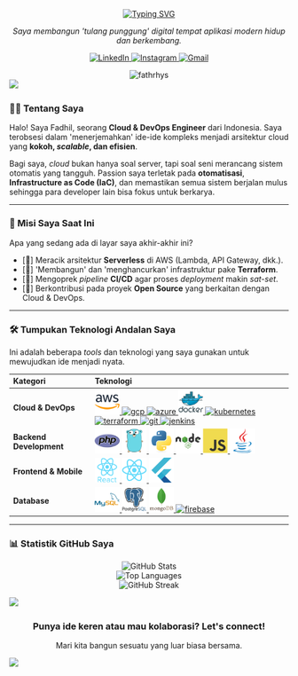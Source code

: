 <div align="center">

  <!-- Header Typing Animation -->
  <a href="https://git.io/typing-svg">
    <img src="https://readme-typing-svg.vercel.app/?font=Fira+Code&weight=700&size=35&pause=1000&color=00BFFF¢er=true&vCenter=true&width=850&lines=Hey%2C+I'm+Ahmad+Fadhil+%F0%9F%91%8B;Cloud+Engineer+%7C+DevOps+Enthusiast;Building+the+Future+on+the+Cloud" alt="Typing SVG" />
  </a>

  <!-- Tagline -->
  <p align="center">
    <i>Saya membangun 'tulang punggung' digital tempat aplikasi modern hidup dan berkembang.</i>
  </p>

  <!-- Social Media Badges -->
  <p align="center">
    <a href="https://linkedin.com/in/ahmad-fadhil-fathi-rahesya-nashwan-0294b3352" target="_blank">
      <img src="https://img.shields.io/badge/LinkedIn-0A66C2?style=for-the-badge&logo=linkedin&logoColor=white" alt="LinkedIn">
    </a>
    <a href="https://instagram.com/nashys_aff" target="_blank">
      <img src="https://img.shields.io/badge/Instagram-E4405F?style=for-the-badge&logo=instagram&logoColor=white" alt="Instagram">
    </a>
    <a href="mailto:ahmadfadhilfathir@gmail.com">
      <img src="https://img.shields.io/badge/Gmail-D14836?style=for-the-badge&logo=gmail&logoColor=white" alt="Gmail">
    </a>
  </p>
  
  <!-- Profile Views Counter -->
  <img src="https://komarev.com/ghpvc/?username=fathrhys&label=Profile%20Views&color=00BFFF&style=for-the-badge" alt="fathrhys" />

</div>

<!-- Futuristic Divider -->
<img src="https://user-images.githubusercontent.com/73097560/115834477-dbab4500-a447-11eb-908a-139a6edaec5c.gif">

### 👨‍🚀 Tentang Saya

Halo! Saya Fadhil, seorang **Cloud & DevOps Engineer** dari Indonesia. Saya terobsesi dalam 'menerjemahkan' ide-ide kompleks menjadi arsitektur cloud yang **kokoh, *scalable*, dan efisien**.

Bagi saya, *cloud* bukan hanya soal server, tapi soal seni merancang sistem otomatis yang tangguh. Passion saya terletak pada **otomatisasi**, **Infrastructure as Code (IaC)**, dan memastikan semua sistem berjalan mulus sehingga para developer lain bisa fokus untuk berkarya.

---

### 🚀 Misi Saya Saat Ini

Apa yang sedang ada di layar saya akhir-akhir ini?

-   [🔷] Meracik arsitektur **Serverless** di AWS (Lambda, API Gateway, dkk.).
-   [🔷] 'Membangun' dan 'menghancurkan' infrastruktur pake **Terraform**.
-   [🔷] Mengoprek *pipeline* **CI/CD** agar proses *deployment* makin *sat-set*.
-   [🔷] Berkontribusi pada proyek **Open Source** yang berkaitan dengan Cloud & DevOps.

---

### 🛠️ Tumpukan Teknologi Andalan Saya

Ini adalah beberapa *tools* dan teknologi yang saya gunakan untuk mewujudkan ide menjadi nyata.

<div align="center">

| Kategori | Teknologi |
| :--- | :--- |
| **Cloud & DevOps** | <a href="https://aws.amazon.com" target="_blank" rel="noreferrer"> <img src="https://raw.githubusercontent.com/devicons/devicon/master/icons/amazonwebservices/amazonwebservices-original-wordmark.svg" alt="aws" width="45" height="45"/> </a> <a href="https://cloud.google.com" target="_blank" rel="noreferrer"> <img src="https://www.vectorlogo.zone/logos/google_cloud/google_cloud-icon.svg" alt="gcp" width="45" height="45"/> </a> <a href="https://azure.microsoft.com/en-in/" target="_blank" rel="noreferrer"> <img src="https://www.vectorlogo.zone/logos/microsoft_azure/microsoft_azure-icon.svg" alt="azure" width="45" height="45"/> </a> <a href="https://www.docker.com/" target="_blank" rel="noreferrer"> <img src="https://raw.githubusercontent.com/devicons/devicon/master/icons/docker/docker-original-wordmark.svg" alt="docker" width="45" height="45"/> </a> <a href="https://kubernetes.io" target="_blank" rel="noreferrer"> <img src="https://www.vectorlogo.zone/logos/kubernetes/kubernetes-icon.svg" alt="kubernetes" width="45" height="45"/> </a> <a href="https://www.terraform.io/" target="_blank" rel="noreferrer"> <img src="https://www.vectorlogo.zone/logos/terraformio/terraformio-icon.svg" alt="terraform" width="45" height="45"/> </a> <a href="https://git-scm.com/" target="_blank" rel="noreferrer"> <img src="https://www.vectorlogo.zone/logos/git-scm/git-scm-icon.svg" alt="git" width="45" height="45"/> </a> <a href="https://www.jenkins.io" target="_blank" rel="noreferrer"> <img src="https://www.vectorlogo.zone/logos/jenkins/jenkins-icon.svg" alt="jenkins" width="45" height="45"/> </a> |
| **Backend Development** | <a href="https://www.php.net" target="_blank" rel="noreferrer"> <img src="https://raw.githubusercontent.com/devicons/devicon/master/icons/php/php-original.svg" alt="php" width="45" height="45"/> </a> <a href="https://golang.org" target="_blank" rel="noreferrer"> <img src="https://raw.githubusercontent.com/devicons/devicon/master/icons/go/go-original.svg" alt="go" width="45" height="45"/> </a> <a href="https://www.python.org" target="_blank" rel="noreferrer"> <img src="https://raw.githubusercontent.com/devicons/devicon/master/icons/python/python-original.svg" alt="python" width="45" height="45"/> </a> <a href="https://nodejs.org" target="_blank" rel="noreferrer"> <img src="https://raw.githubusercontent.com/devicons/devicon/master/icons/nodejs/nodejs-original-wordmark.svg" alt="nodejs" width="45" height="45"/> </a> <a href="https://developer.mozilla.org/en-US/docs/Web/JavaScript" target="_blank" rel="noreferrer"> <img src="https://raw.githubusercontent.com/devicons/devicon/master/icons/javascript/javascript-original.svg" alt="javascript" width="45" height="45"/> </a> <a href="https://www.java.com" target="_blank" rel="noreferrer"> <img src="https://raw.githubusercontent.com/devicons/devicon/master/icons/java/java-original.svg" alt="java" width="45" height="45"/> </a> |
| **Frontend & Mobile** | <a href="https://reactjs.org/" target="_blank" rel="noreferrer"> <img src="https://raw.githubusercontent.com/devicons/devicon/master/icons/react/react-original-wordmark.svg" alt="react" width="45" height="45"/> </a> <a href="https://reactnative.dev/" target="_blank" rel="noreferrer"> <img src="https://raw.githubusercontent.com/devicons/devicon/master/icons/react/react-original.svg" alt="react native" width="45" height="45"/> </a> <a href="https://flutter.dev" target="_blank" rel="noreferrer"> <img src="https://raw.githubusercontent.com/devicons/devicon/master/icons/flutter/flutter-original.svg" alt="flutter" width="45" height="45"/> </a> |
| **Database** | <a href="https://www.mysql.com/" target="_blank" rel="noreferrer"> <img src="https://raw.githubusercontent.com/devicons/devicon/master/icons/mysql/mysql-original-wordmark.svg" alt="mysql" width="45" height="45"/> </a> <a href="https://www.postgresql.org" target="_blank" rel="noreferrer"> <img src="https://raw.githubusercontent.com/devicons/devicon/master/icons/postgresql/postgresql-original-wordmark.svg" alt="postgresql" width="45" height="45"/> </a> <a href="https://www.mongodb.com/" target="_blank" rel="noreferrer"> <img src="https://raw.githubusercontent.com/devicons/devicon/master/icons/mongodb/mongodb-original-wordmark.svg" alt="mongodb" width="45" height="45"/> </a> <a href="https://firebase.google.com/" target="_blank" rel="noreferrer"> <img src="https://www.vectorlogo.zone/logos/firebase/firebase-icon.svg" alt="firebase" width="45" height="45"/> </a> |

</div>

---

### 📊 Statistik GitHub Saya

<p align="center">
  <img src="https://github-readme-stats.vercel.app/api?username=fathrhys&show_icons=true&theme=dracula&include_all_commits=true&count_private=true" alt="GitHub Stats">
  <br>
  <img src="https://github-readme-stats.vercel.app/api/top-langs/?username=fathrhys&layout=compact&langs_count=8&theme=dracula" alt="Top Languages">
  <br>
  <img src="https://github-readme-streak-stats.herokuapp.com/?user=fathrhys&theme=dark" alt="GitHub Streak">
</p>

<!-- Futuristic Divider -->
<img src="https://user-images.githubusercontent.com/73097560/115834477-dbab4500-a447-11eb-908a-139a6edaec5c.gif">

<div align="center">
  <h3>Punya ide keren atau mau kolaborasi? Let's connect!</h3>
  <p>Mari kita bangun sesuatu yang luar biasa bersama.</p>
</div>

<!-- Footer -->
<img src="https://capsule-render.vercel.app/api?type=waving&color=00BFFF&height=150§ion=footer&text=Thanks%20for%20visiting!&fontSize=30" />
